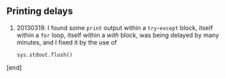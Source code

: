 Printing delays
---------------

1.  ​20130319. I found some `print` output within a `try`-`except`
    block, itself within a `for` loop, itself within a *with* block, was
    being delayed by many minutes, and I fixed it by the use of

        sys.stdout.flush()

[end]
